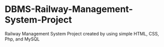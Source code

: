 # DBMS-Railway-Management-System-Project
Railway Management System Project created by using simple HTML, CSS, Php, and MySQL
